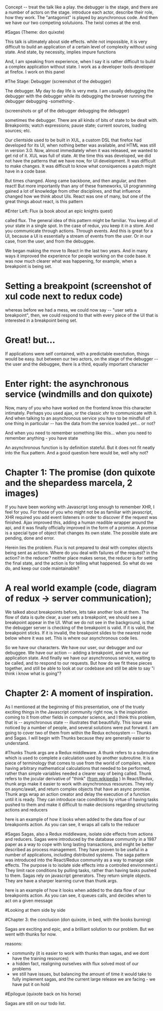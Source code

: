 
Concept -- treat the talk like a play. the debugger is the stage, and there are a number of actors
on the stage. introduce each actor, describe their role, how they work. The "antagonist" is played
by asynchronous code. And then we have our two competing solutuions. The twist comes at the end.

#Sagas (Theme: don quixote)

This talk is ultimately about side effects. while not impossible, it is very difficult to build an
application of a certain level of complexity without using state. And state, by necessity, implies
impure functions

And, I am speaking from experience, when I say it is rather difficult to build a complex application
without state. I work as a developer tools developer at firefox. I work on this panel

#The Stage: Debugger (screenshot of the debugger)

The debugger. My day to day life is very meta. I am usually debugging the debugger with the debugger
while its debugging the browser running the debugger debugging -something-.

(screenshots or gif of the debugger debugging the debugger)

sometimes the debugger. There are all kinds of bits of state to be dealt with.
Breakpoints; watch expressions; pause state; current sources, loading sources; etc.

Our clientside used to be built in XUL, a custom DSL that firefox had developed for its UI, when
nothing better was available, and HTML was still in version 3.0. Now, almost immediately when it
was released, we wanted to get rid of it. XUL was full of state. At the time this was developed,
we did not have the patterns that we have now, for UI development. It was difficult to make changes.
It was difficult to know what consiquences a patch might have in a code base.

But times changed. Along came backbone, and then angular, and then react! But more importantly than any of these
frameworks, UI programming gained a lot of knowledge from other disciplines, and that influence
changed how we think about UIs. React was one of many, but one of the great things about react,
is this pattern

#Enter Left: Flux (a book about an epic knights quest)

called flux. The general idea of this pattern might be familiar. You keep all of your
state in a single spot. In the case of redux, you keep it in a store. And you communicate through
actions. Through events. And this is great for a UI, because a UI is essentially a stream of events
from the user. Or in our case, from the user, and from the debuggee.

We began making the move to React in the last two years. And in many ways it improved the experience
for people working on the code base. It was now much clearer what was happening, for example, when a
breakpoint is being set.

# Setting a breakpoint (screenshot of xul code next to redux code)

whereas before we had a mess, we could now say -- "user sets a breakpoint", then, we could respond
to that with every piece of the UI that is interested in a breakpoint being set.

# Great! but...

If applications were self contained, with a predictable exectution, things would be easy. but between
our two actors, on the stage of the debugger -- the user and the debuggee, there is a third, equally
important character

# Enter right: the asynchronous service (windmills and don quixote)

Now, many of you who have worked on the frontend know this character intimately. Perhaps you used
ajax, or the classic xhr to communicate with it. And when talking to an asynchronous service you
have to be mindfull of one thing in particular -- has the data from the service loaded yet... or
not?

And when you need to remember something like this... when you need to remember anything - you have
state

An asynchronous function is by definition stateful. But it does not fit neatly into the flux
pattern. And a good question here would be, well why not?

# Chapter 1: The promise (don quixote and the shepardess marcela, 2 images)

If you have been working with Javascript long enough to remember XHR, I feel for you. For those of
you who might not be as familiar with javascript, XHR required you add event listeners in order to
discover if the request was finished. Ajax improved this, adding a human readible wrapper around the
api, and it was finally officially improved in the form of a promise. A promise is a special type of
object that changes its own state. The possible state are pending, done and error.

Herein lies the problem. Flux is not prepared to deal with complex objects being sent as actions.
Where do you deal with failures of the request? in the action? in the reducer? neither place makes
sense, the reducer is for setting the final state, and the action is for telling what happened. So
what do we do, and keep our code maintainable?

# A real world example (code, diagram of redux -> server communication);

We talked about breakpoints before, lets take another look at them. The flow of data is quite clear,
a user sets a breakpoint, we should see a breakpoint appear in the UI. What we do not see in the
background, is that the debugger server is checking of the breakpoint is valid. If it is valid, the
breakpoint sticks. If it is invalid, the breakpoint slides to the nearest node below where it was
set. This is where our asynchronous code lies.

So we have our characters. We have our user, our debugger and our debuggee. We have our action --
adding a breakpoint, and we have our application state. And finally we have our asynchronous
service, waiting to be called, and to respond to our requests. But how do we fit these pieces
together, and still be able to look at our codebase and still be able to say "i think i know what is
going"?

# Chapter 2: A moment of inspiration.

As I mentioned at the beginning of this presentation, one of the truely exciting things in the
Javascript community right now, is the inspiration coming to it from other fields in computer
science, and I think this problem, that is -- asynchronous state -- illustrates that beautifully.
This issue was noticed by a number of people, and several solutions were put forward. I am going to
cover two of them from within the Redux echosystem -- Thunks and Sagas. I will begin with Thunks
because they are generally easier to understand.

#Thunks
Thunk args are a Redux middleware. A thunk refers to a subroutine which is used to complete a calculation
used by another subroutine. It is a piece of terminology that comes to use from the world of compilers, where
having arbitrary mathematical calculations that needed to be performed, rather than simple variables
needed a clearer way of being called. Thunk refers to the jocular derivative of "think" ([from wikipedia](https://en.wikipedia.org/wiki/Thunk) )
In React/Redux, thunk args make it easier to work with asynchronous resources. They rely on async/await, and return complex objects that have an async promise. Thunk args wrap an action creator and delay the execution of a function until it is ready. They can introduce race conditions by virtue of
having tasks pushed to them and make it difficult to make decisions regarding structuring actions and reducers

here is an example of how it looks when added to the data flow of our breakpoints action. As you can
see, it wraps all calls to the reducer

#Sagas
Sagas, also a Redux middleware, isolate side effects from actions and reducers. Sagas were introduced by
the database community in a 1987 paper as a way to cope with long lasting transactions, and might be
better described as process management. They have proven to be useful in a number of applications,
including distributed systems. The saga pattern was introduced into the React/Redux community as a
way to manage side effects. The purpose is to isolate side effects into a controlled environment.i
They limit race conditions by pulling tasks, rather than having tasks pushed to them. Sagas rely on
javascript generators. They return simple objects. They are have a sharper learning curve than thunk args.

here is an example of how it looks when added to the data flow of our breakpoints action. As you can
see, it queues calls, and decides when to act on a given message

#Looking at them side by side

#Chapter 3: the conclusion (don quixote, in bed, with the books burning)

Sagas are exciting and epic, and a brilliant solution to our problem. But we went with thunks for
now.

reasons:
- community (it is easier to work with thunks than sagas, and we dont have the training resources)
- a hidden fact, realigning ourselves with flux solved most of our problems
- we still have issues, but balancing the amount of time it would take to fully implement sagas, and
  the current large release we are facing - we have put it on hold

#Epilogue (quixote back on his horse)

Sagas are still on our todo list.
